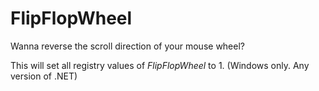 # FlipFlopWheel

Wanna reverse the scroll direction of your mouse wheel?

This will set all registry values of *FlipFlopWheel* to 1.  (Windows only.  Any version of .NET)
